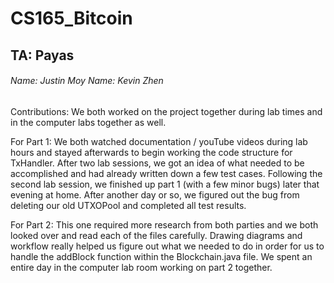 # CS165_Bitcoin

## TA: Payas

###### Name: Justin Moy Name: Kevin Zhen

Contributions:
We both worked on the project together during lab times and in the computer labs together as well.

For Part 1: We both watched documentation / youTube videos during lab hours and stayed afterwards
to begin working the code structure for TxHandler. After two lab sessions, we got an idea of
what needed to be accomplished and had already written down a few test cases. Following the second
lab session, we finished up part 1 (with a few minor bugs) later that evening at home. After
another day or so, we figured out the bug from deleting our old UTXOPool and completed all test results.

For Part 2: This one required more research from both parties and we both looked over and read each
of the files carefully. Drawing diagrams and workflow really helped us figure out what we needed
to do in order for us to handle the addBlock function within the Blockchain.java file. We spent an
entire day in the computer lab room working on part 2 together.